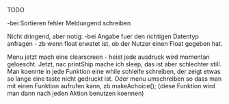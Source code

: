 
TODO

-bei Sortieren fehler Meldungend schreiben


Nicht dringend, aber notig:
-bei Angabe fuer den richtigen Datentyp anfragen - zb wenn float erwatet ist, ob der Nutzer
einen Float gegeben hat.

Menu jetzt mach eine clearscreen - heist jede ausdruck wird momentan geloescht.
Jetzt, nac printShip mache ich sleep, das ist aber schlechter still.
Man koennte in jede Funktion eine while schleife schreiben, der zeigt etwas so lange
eine  taste nicht gedruckt ist. Oder menu umschreiben so dass man mit einen Funktion 
aufrufen kann, zb makeAchoice(); (diese Funktion wird man dann nach jeden Aktion benutzen koennen)


